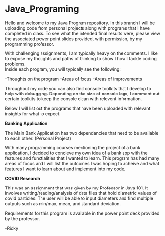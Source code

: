 # Java_Programing

Hello and welcome to my Java Program repository.  In this branch I will be uploading code from personal projects along with 
programs that I have completed in class.  To see what the intended final results were, please view the associated power point
slides provided, with permission, by my programming professor.

With challenging assignments, I am typically heavy on the comments.  I like to expose my thoughts and paths of thinking to show I how I tackle coding problems.  
Inside each program, you will typically see the following:

  -Thoughts on the program
  -Areas of focus
  -Areas of improvements

Throughout my code you can also find console toolkits that I develop to help with debugging.  Depending on the size of console logs, I comment out certain toolkits
to keep the console clean with relevent information.

Below I will list out the programs that have been uploaded with relevant insights for what to expect.


<b>Banking Application</b>

The Main Bank Application has two dependancies that need to be available to each other.
(Personal Project)

With many programming courses mentioning the project of a bank application, I decided to concieve my own idea of a bank app with the features and functialities that I wanted to learn.  This program has had many areas of focus and I will list the outcomes I was hoping to acheive and what features I want to learn about and implement into my code.  



<b>COVID Research</b>

This was an assignment that was given by my Professor in Java 101.  It involves writing/reading/analysis of data files that hold diametric values of covid particles.  The user will be able to input diameters and find multiple outputs such as min/max, mean, and standard deviation.  

Requirements for this program is available in the power point deck provided by the professor.

-Ricky

